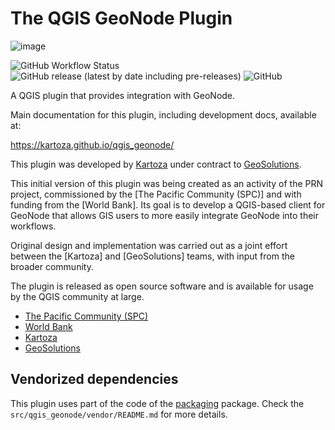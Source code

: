 # The QGIS GeoNode Plugin

![image](https://user-images.githubusercontent.com/178003/181386133-d972507b-06c3-4781-a19f-e0c00045d25c.png)


![GitHub Workflow Status](https://img.shields.io/github/workflow/status/kartoza/qgis_geonode/Continuous%20Integration)
![GitHub release (latest by date including pre-releases)](https://img.shields.io/github/v/release/kartoza/qgis_geonode?include_prereleases)
![GitHub](https://img.shields.io/github/license/kartoza/qgis_geonode)

A QGIS plugin that provides integration with GeoNode.

Main documentation for this plugin, including development docs, available at:

<https://kartoza.github.io/qgis_geonode/>


This plugin was developed by [Kartoza](https://kartoza.com) under contract to [GeoSolutions](https://www.geosolutionsgroup.com/). 


This initial version of this plugin was being created as an activity of the PRN project, commissioned by the [The Pacific Community (SPC)] and 
with funding from the [World Bank]. Its goal is to develop a QGIS-based client for GeoNode that allows GIS users to 
more easily integrate GeoNode into their workflows.

Original design and implementation was carried out as a joint effort between the [Kartoza] and [GeoSolutions] teams, with
input from the broader community.

The plugin is released as open source software and is available for usage by the QGIS community at large.

* [The Pacific Community (SPC)](https://www.spc.int/)
* [World Bank](https://www.worldbank.org/en/home)
* [Kartoza](https://kartoza.com)
* [GeoSolutions](https://www.geosolutionsgroup.com/)

## Vendorized dependencies

This plugin uses part of the code of the 
[packaging](https://packaging.pypa.io/en/latest/index.html) package. Check the
`src/qgis_geonode/vendor/README.md` for more details.
